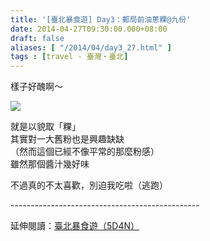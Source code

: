 ```yaml
---
title: '[臺北暴食遊] Day3：郵局前油蔥粿@九份'
date: 2014-04-27T09:30:00.000+08:00
draft: false
aliases: [ "/2014/04/day3_27.html" ]
tags : [travel - 臺灣・臺北]
---
```


樣子好醜啊～  

[![](https://1.bp.blogspot.com/-bSYCrbWiz6Y/XDGhqcjKAGI/AAAAAAAAEhs/kKU54S4rbFAzUh-xPcIg-A3tRsPr5zl3ACLcBGAs/s640/71.jpg)](https://1.bp.blogspot.com/-bSYCrbWiz6Y/XDGhqcjKAGI/AAAAAAAAEhs/kKU54S4rbFAzUh-xPcIg-A3tRsPr5zl3ACLcBGAs/s1600/71.jpg)

就是以貌取「粿」  
其實對一大舊粉也是興趣缺缺  
（然而這個已經不像平常的那麼粉感）  
雖然那個醬汁幾好味  
  
不過真的不太喜歡，別迫我吃啦（逃跑）  
  
\-----------------------------------------------  
  
延伸閱讀：[臺北暴食遊（5D4N）](http://www.hidie.net/2014/05/5d4n.html)